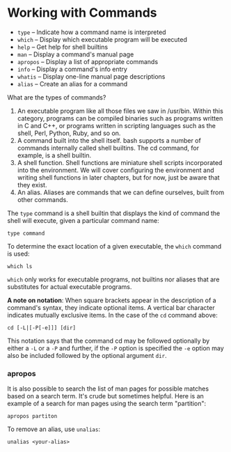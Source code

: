 # Working with Commands

- `type` – Indicate how a command name is interpreted
- `which` – Display which executable program will be executed
- `help` – Get help for shell builtins
- `man` – Display a command's manual page
- `apropos` – Display a list of appropriate commands
- `info` – Display a command's info entry
- `whatis` – Display one-line manual page descriptions
- `alias` – Create an alias for a command

What are the types of commands?

1. An executable program like all those files we saw in /usr/bin. Within this
   category, programs can be compiled binaries such as programs written in C
   and C++, or programs written in scripting languages such as the shell, Perl,
   Python, Ruby, and so on.
2. A command built into the shell itself. bash supports a number of commands
   internally called shell builtins. The cd command, for example, is a shell
   builtin.
3. A shell function. Shell functions are miniature shell scripts incorporated
   into the environment. We will cover configuring the environment and writing
   shell functions in later chapters, but for now, just be aware that they
   exist.
4. An alias. Aliases are commands that we can define ourselves, built from
   other commands.

The `type` command is a shell builtin that displays the kind of command the
shell will execute, given a particular command name:

    type command

To determine the exact location of a given executable, the
`which` command is used:

    which ls

`which` only works for executable programs, not builtins nor aliases that are
substitutes for actual executable programs.

**A note on notation**: When square brackets appear in the description of a
command's syntax, they indicate optional items. A vertical bar character
indicates mutually exclusive items. In the case of the `cd` command above:

    cd [-L|[-P[-e]]] [dir]

This notation says that the command cd may be followed optionally by either a
`-L` or a `-P` and further, if the `-P` option is specified the `-e` option may
also be included followed by the optional argument `dir`.

### apropos

It is also possible to search the list of man pages for possible matches based
on a search term. It's crude but sometimes helpful. Here is an example of a
search for man pages using the search term "partition":

    apropos partiton

To remove an alias, use `unalias`:

    unalias <your-alias>
